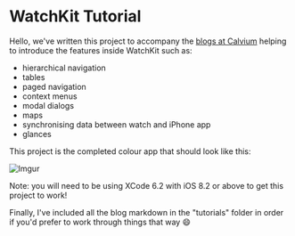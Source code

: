 # WatchKit Tutorial

Hello, we've written this project to accompany the [blogs at Calvium](calvium.com/blog) helping to introduce the features inside WatchKit such as:

* hierarchical navigation
* tables
* paged navigation
* context menus
* modal dialogs
* maps
* synchronising data between watch and iPhone app
* glances

This project is the completed colour app that should look like this:

![Imgur](http://i.imgur.com/GsfOTvZ.png)

Note: you will need to be using XCode 6.2 with iOS 8.2 or above to get this project to work!

Finally, I've included all the blog markdown in the "tutorials" folder in order if you'd prefer to work through things that way :smile:



